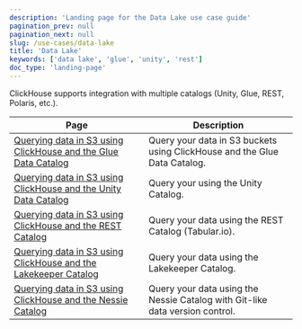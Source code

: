 ```yaml
---
description: 'Landing page for the Data Lake use case guide'
pagination_prev: null
pagination_next: null
slug: /use-cases/data-lake
title: 'Data Lake'
keywords: ['data lake', 'glue', 'unity', 'rest']
doc_type: 'landing-page'
---
```


ClickHouse supports integration with multiple catalogs (Unity, Glue, REST, Polaris, etc.).

| Page | Description |
|-----|-----|
| [Querying data in S3 using ClickHouse and the Glue Data Catalog](/use-cases/data-lake/glue-catalog) |  Query your data in S3 buckets using ClickHouse and the Glue Data Catalog. |
| [Querying data in S3 using ClickHouse and the Unity Data Catalog](/use-cases/data-lake/unity-catalog) | Query your using the Unity Catalog. |
| [Querying data in S3 using ClickHouse and the REST Catalog](/use-cases/data-lake/rest-catalog) | Query your data using the REST Catalog (Tabular.io). |
| [Querying data in S3 using ClickHouse and the Lakekeeper Catalog](/use-cases/data-lake/lakekeeper-catalog) | Query your data using the Lakekeeper Catalog. |
| [Querying data in S3 using ClickHouse and the Nessie Catalog](/use-cases/data-lake/nessie-catalog) | Query your data using the Nessie Catalog with Git-like data version control. |
